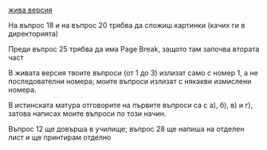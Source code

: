 [жива версия](https://hristo-d-hristov.github.io/matura2022/)

На въпрос 18 и на въпрос 20 трябва да сложиш картинки (качих ги в директорията)

Преди въпрос 25 трябва да има Page Break, защото там започва втората част

В живата версия твоите въпроси (от 1 до 3) излизат само с номер 1, а не последователни номера; моите въпроси излизат с някакви измислени номера.

В истинската матура отговорите на първите въпроси са с  а), б), в) и г), затова написах моите въпроси по този начин.

Въпрос 12 ще довърша в училище; въпрос 28 ще напиша на отделен лист и ще принтирам отделно
